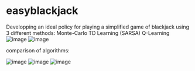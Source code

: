 # easyblackjack
Developping an ideal policy for playing a simplified game of blackjack using 3 different methods:
Monte-Carlo
TD Learning (SARSA)
Q-Learning
![image](https://user-images.githubusercontent.com/44643180/110656880-46fec780-81b8-11eb-8e9f-ddb673c6603f.png) ![image](https://user-images.githubusercontent.com/44643180/110657002-63026900-81b8-11eb-806e-750664f1d830.png)


comparison of algorithms:


![image](https://user-images.githubusercontent.com/44643180/110656605-0010d200-81b8-11eb-9591-eb5aec796681.png) ![image](https://user-images.githubusercontent.com/44643180/110657040-6bf33a80-81b8-11eb-9c36-8229f51ae67b.png) ![image](https://user-images.githubusercontent.com/44643180/110657063-701f5800-81b8-11eb-94c9-8ab6c28854c7.png)


